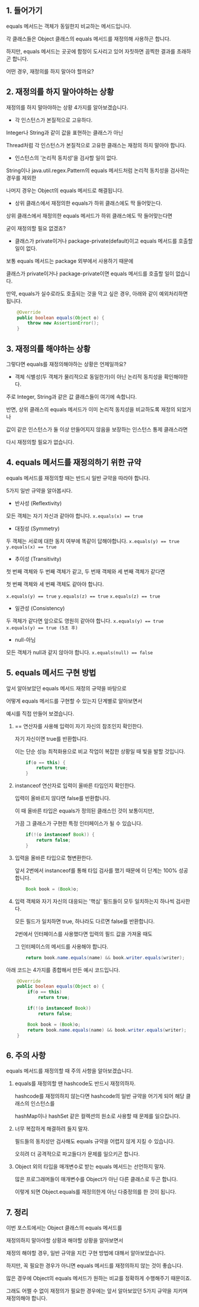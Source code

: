 ## 1. 들어가기

equals 메서드는 객체가 동일한지 비교하는 메서드입니다.

각 클래스들은 Object 클래스의 equals 메서드를 재정의해 사용하곤 합니다.

하지만, equals 메서드는 곳곳에 함정이 도사리고 있어 자칫하면 끔찍한 결과를 초래하곤 합니다.

어떤 경우, 재정의를 하지 말아야 할까요?

## 2. 재정의를 하지 말아야하는 상황

재정의를 하지 말아야하는 상황 4가지를 알아보겠습니다.

* 각 인스턴스가 본질적으로 고유하다.

Integer나 String과 같이 값을 표현하는 클래스가 아닌
    
Thread처럼 각 인스턴스가 본질적으로 고유한 클래스는 재정의 하지 말아야 합니다.

* 인스턴스의 '논리적 동치성'을 검사할 일이 없다.

String이나 java.util.regex.Pattern의 equals 메서드처럼 논리적 동치성을 검사하는 경우를 제외한

나머지 경우는 Object의 equals 메서드로 해결됩니다.

* 상위 클래스에서 재정의한 equals가 하위 클래스에도 딱 들어맞는다.

상위 클래스에서 재정의한 equals 메서드가 하위 클래스에도 딱 들어맞는다면

굳이 재정의할 필요 없겠죠?

* 클래스가 private이거나 package-private(default)이고 equals 메서드를 호출할 일이 없다.

보통 equals 메서드는 package 외부에서 사용하기 때문에
    
클래스가 private이거나 package-private이면 equals 메서드를 호출할 일이 없습니다.

만약, equals가 실수로라도 호출되는 것을 막고 싶은 경우, 아래와 같이 예외처리하면 됩니다.

```java
    @Override
    public boolean equals(Object o) {
        throw new AssertionError();
    }
```

## 3. 재정의를 해야하는 상황

그렇다면 equals를 재정의해야하는 상황은 언제일까요?

* 객체 식별성(두 객체가 물리적으로 동일한가)이 아닌 논리적 동치성을 확인해야한다.

주로 Integer, String과 같은 값 클래스들이 여기에 속합니다.

반면, 상위 클래스의 equals 메서드가 이미 논리적 동치성을 비교하도록 재정의 되었거나

값이 같은 인스턴스가 둘 이상 만들어지지 않음을 보장하는 인스턴스 통제 클래스라면

다시 재정의할 필요가 없습니다.

## 4. equals 메서드를 재정의하기 위한 규약

equals 메서드를 재정의할 때는 반드시 일반 규약을 따라야 합니다.

5가지 일반 규약을 알아봅시다.

* 반사성 (Reflextivity)

모든 객체는 자기 자신과 같아야 합니다.
``` x.equals(x) == true ```

* 대칭성 (Symmetry)

두 객체는 서로에 대한 동치 여부에 똑같이 답해야합니다.
``` x.equals(y) == true ```
``` y.equals(x) == true ```

* 추이성 (Transitivity)

첫 번째 객체와 두 번째 객체가 같고, 두 번재 객체와 세 번째 객체가 같다면

첫 번째 객체와 세 번째 객체도 같아야 합니다.

``` x.equals(y) == true ```
``` y.equals(z) == true ```
``` x.equals(z) == true ```

* 일관성 (Consistency)

두 객체가 같다면 앞으로도 영원히 같아야 합니다.
``` x.equals(y) == true ```
``` x.equals(y) == true (5초 후) ```

* null-아님

모든 객체가 null과 같지 않아야 합니다.
``` x.equals(null) == false ```

## 5. equals 메서드 구현 방법

앞서 알아보았던 equals 메서드 재정의 규약을 바탕으로

어떻게 equals 메서드를 구현할 수 있는지 단계별로 알아보면서

예시를 직접 만들어 보겠습니다.

1. == 연산자를 사용해 입력이 자기 자신의 참조인지 확인한다.

    자기 자신이면 true를 반환합니다.

    이는 단순 성능 최적화용으로 비교 작업이 복잡한 상황일 때 빛을 발할 것입니다.

    ```java
        if(o == this) {
            return true;
        }
    ```

2. instanceof 연산자로 입력이 올바른 타입인지 확인한다.

    입력이 올바르지 않다면 false를 반환합니다.

    이 때 올바른 타입은 equals가 정의된 클래스인 것이 보통이지만,

    가끔 그 클래스가 구현한 특정 인터페이스가 될 수 있습니다.

    ```java
        if(!(o instanceof Book)) {
            return false;
        }
    ```

3. 입력을 올바른 타입으로 형변환한다.

    앞서 2번에서 instanceof를 통해 타입 검사를 했기 때문에 이 단계는 100% 성공합니다.

    ```java
        Book book = (Book)o;
    ```

4. 입력 객체와 자기 자신의 대응되는 '핵심' 필드들이 모두 일치하는지 하나씩 검사한다.

    모든 필드가 일치하면 true, 하나라도 다르면 false를 반환합니다.

    2번에서 인터페이스를 사용했다면 입력의 필드 값을 가져올 때도
    
    그 인터페이스의 메서드를 사용해야 합니다.

    ```java
        return book.name.equals(name) && book.writer.equals(writer);
    ```

아래 코드는 4가지를 종합해서 만든 예시 코드입니다.

```java
    @Override
    public boolean equals(Object o) {
        if(o == this)
            return true;

        if(!(o instanceof Book))
            return false;

        Book book = (Book)o;
        return book.name.equals(name) && book.writer.equals(writer);
    }
```

## 6. 주의 사항

equals 메서드를 재정의할 때 주의 사항을 알아보겠습니다.

1. equals를 재정의할 땐 hashcode도 반드시 재정의하자.

    hashcode를 재정의하지 않는다면 hashcode의 일반 규약을 어기게 되어 해당 클래스의 인스턴스를
    
    hashMap이나 hashSet 같은 컬렉션의 원소로 사용할 때 문제를 일으킵니다.

2. 너무 복잡하게 해결하려 들지 말자.

    필드들의 동치성만 검사해도 equals 규약을 어렵지 않게 지킬 수 있습니다.

    오히려 더 공격적으로 파고들다가 문제를 일으키곤 합니다.

3. Object 외의 타입을 매개변수로 받는 equals 메서드는 선언하지 말자.

    많은 프로그래머들이 매개변수를 Object가 아닌 다른 클래스로 두곤 합니다.

    이렇게 되면 Object.equals를 재정의한게 아닌 다중정의를 한 것이 됩니다.

## 7. 정리

이번 포스트에서는 Object 클래스의 equals 메서드를

재정의하지 말아야할 상황과 해야할 상황을 알아보면서

재정의 해야할 경우, 일반 규약을 지킨 구현 방법에 대해서 알아보았습니다.

하지만, 꼭 필요한 경우가 아니면 equals 메서드를 재정의하지 않는 것이 좋습니다.

많은 경우에 Object의 equals 메서드가 원하는 비교를 정확하게 수행해주기 때문이죠.

그래도 어쩔 수 없이 재정의가 필요한 경우에는 앞서 알아보았던 5가지 규약을 지키며 재정의해야 합니다.